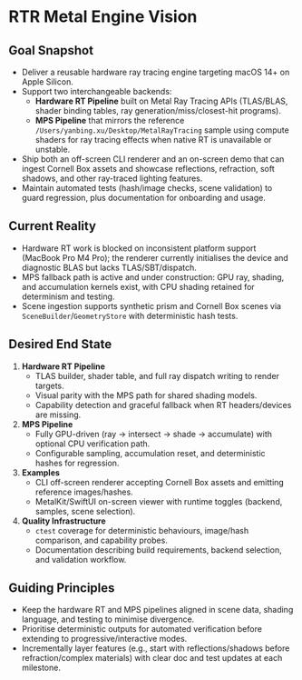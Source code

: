 # RTR Metal Engine Vision

## Goal Snapshot
- Deliver a reusable hardware ray tracing engine targeting macOS 14+ on Apple Silicon.
- Support two interchangeable backends:
  - **Hardware RT Pipeline** built on Metal Ray Tracing APIs (TLAS/BLAS, shader binding tables, ray generation/miss/closest-hit programs).
  - **MPS Pipeline** that mirrors the reference `/Users/yanbing.xu/Desktop/MetalRayTracing` sample using compute shaders for ray tracing effects when native RT is unavailable or unstable.
- Ship both an off-screen CLI renderer and an on-screen demo that can ingest Cornell Box assets and showcase reflections, refraction, soft shadows, and other ray-traced lighting features.
- Maintain automated tests (hash/image checks, scene validation) to guard regression, plus documentation for onboarding and usage.

## Current Reality
- Hardware RT work is blocked on inconsistent platform support (MacBook Pro M4 Pro); the renderer currently initialises the device and diagnostic BLAS but lacks TLAS/SBT/dispatch.
- MPS fallback path is active and under construction: GPU ray, shading, and accumulation kernels exist, with CPU shading retained for determinism and testing.
- Scene ingestion supports synthetic prism and Cornell Box scenes via `SceneBuilder`/`GeometryStore` with deterministic hash tests.

## Desired End State
1. **Hardware RT Pipeline**
   - TLAS builder, shader table, and full ray dispatch writing to render targets.
   - Visual parity with the MPS path for shared shading models.
   - Capability detection and graceful fallback when RT headers/devices are missing.
2. **MPS Pipeline**
   - Fully GPU-driven (ray → intersect → shade → accumulate) with optional CPU verification path.
   - Configurable sampling, accumulation reset, and deterministic hashes for regression.
3. **Examples**
   - CLI off-screen renderer accepting Cornell Box assets and emitting reference images/hashes.
   - MetalKit/SwiftUI on-screen viewer with runtime toggles (backend, samples, scene selection).
4. **Quality Infrastructure**
   - `ctest` coverage for deterministic behaviours, image/hash comparison, and capability probes.
   - Documentation describing build requirements, backend selection, and validation workflow.

## Guiding Principles
- Keep the hardware RT and MPS pipelines aligned in scene data, shading language, and testing to minimise divergence.
- Prioritise deterministic outputs for automated verification before extending to progressive/interactive modes.
- Incrementally layer features (e.g., start with reflections/shadows before refraction/complex materials) with clear doc and test updates at each milestone.
